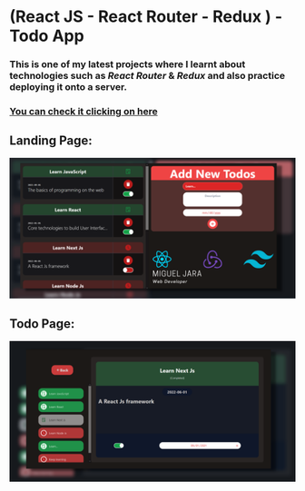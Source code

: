 # (React JS - React Router - Redux ) - Todo App
### This is one of my latest projects where I learnt about technologies such as _**React Router**_ & _**Redux**_ and also practice deploying it onto a server.

### [You can check it clicking on here](https://miguel-a-jara.github.io/react-router-todo-app/)

## Landing Page:
![Landing Page Picture](https://github.com/Miguel-A-Jara/react-router-todo-app/blob/217b41cb2165cbdca138f81e43fece51e4d9b1c8/images/1.png)

## Todo Page:
![Todo Page Picture](https://github.com/Miguel-A-Jara/react-router-todo-app/blob/217b41cb2165cbdca138f81e43fece51e4d9b1c8/images/2.png)
